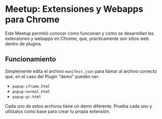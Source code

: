 Meetup: Extensiones y Webapps para Chrome
=========================================

Este Meetup permitió conocer cómo funcionan y cómo se desarrollan las
extensiones y webapps en Chrome, que, prácticamente son sitios web
dentro de plugins.

Funcionamiento
--------------

Simplemente edita el archivo `manifest.json` para llamar al archivo
correcto que, en el caso del Plugin "demo" pueden ser:

* `popup-iframe.html`
* `popup-normal.html`
* `popup-qr.html`

Cada uno de estos archivos tiene un demo diferente. Prueba cada uno
y utilízalos como base para crear tu propia extensión.
